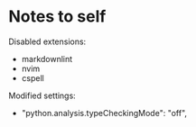 # Notes to self

Disabled extensions:
- markdownlint
- nvim
- cspell

Modified settings:
- "python.analysis.typeCheckingMode": "off",
